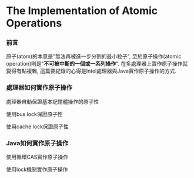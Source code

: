 # The Implementation of Atomic Operations

### 前言

原子\(atom\)的本意是"無法再被進一步分割的最小粒子", 至於原子操作\(atomic operation\)則是"**不可被中斷的一個或一系列操作**". 在多處理器上實作原子操作就變得有點複雜, 這篇要紀錄的心得是Intel處理器與Java實作原子操作的方式.

### 處理器如何實作原子操作

處理器自動保證基本記憶體操作的原子性

使用bus lock保證原子性

使用cache lock保證原子性

### Java如何實作原子操作

使用循環CAS實作原子操作

使用lock機制實作原子操作

